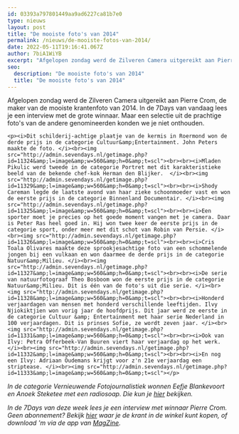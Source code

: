 ```yaml
---
id: 03393a797801449aa9ad6227ca81b7e0
type: nieuws
layout: post
title: "De mooiste foto's van 2014"
permalink: /nieuws/de-mooiste-fotos-van-2014/
date: 2022-05-11T19:16:41.067Z
author: 7biA1WiYB
excerpt: "Afgelopen zondag werd de Zilveren Camera uitgereikt aan Pierre Crom, de maker van de mooiste krantenfoto van 2014. In de 7Days van vandaag lees je een interview met de grote winnaar. Maar een selectie uit de prachtige foto's van de andere genomineerden konden we je niet onthouden.  "
seo:
  description: "De mooiste foto's van 2014"
  title: "De mooiste foto's van 2014"
---
```

Afgelopen zondag werd de Zilveren Camera uitgereikt aan Pierre Crom, de maker van de mooiste krantenfoto van 2014. In de 7Days van vandaag lees je een interview met de grote winnaar. Maar een selectie uit de prachtige foto's van de andere genomineerden konden we je niet onthouden.  

    <p><i>Dit schilderij-achtige plaatje van de kermis in Roermond won de derde prijs in de categorie Cultuur&amp;Entertainment. John Peters maakte de foto. </i><br><img src="http://admin.sevendays.nl/getimage.php?id=11324&amp;l=image&amp;w=560&amp;h=0&amp;t=scl"><br><br><i>Mladen Pikulic werd tweede in de categorie Portret met dit karakteristieke beeld van de bekende chef-kok Herman den Blijker.  </i><br><img src="http://admin.sevendays.nl/getimage.php?id=11329&amp;l=image&amp;w=560&amp;h=0&amp;t=scl"><br><br><i>Shody Careman legde de laatste avond van haar zieke schoonmoeder vast en won de eerste prijs in de categorie Binnenland Documentair. </i><br><img src="http://admin.sevendays.nl/getimage.php?id=11325&amp;l=image&amp;w=560&amp;h=0&amp;t=scl"><br><br><i>Een sporter moet je precies op het goede moment vangen met je camera. Daar is Peter Ras heel goed in. Hij won twee keer de eerste prijs in de categorie sport, onder meer met dit schot van Robin van Persie. </i><br><img src="http://admin.sevendays.nl/getimage.php?id=11326&amp;l=image&amp;w=560&amp;h=0&amp;t=scl"><br><br><i>Cris Toala Olivares maakte deze sprookjesachtige foto van een schommelende jongen bij een vulkaan en won daarmee de derde prijs in de categorie Natuur&amp;Milieu. </i><br><img src="http://admin.sevendays.nl/getimage.php?id=11327&amp;l=image&amp;w=560&amp;h=0&amp;t=scl"><br><br><i>De serie van natuurfotograaf Theo Bosboom won de eerste prijs in de categorie Natuur&amp;Milieu. Dit is één van de foto's uit die serie. </i><br><img src="http://admin.sevendays.nl/getimage.php?id=11328&amp;l=image&amp;w=560&amp;h=0&amp;t=scl"><br><br><i>Honderd verjaardagen van mensen met honderd verschillende leeftijden. Ilvy Njiokiktjien won vorig jaar de hoofdprijs. Dit jaar werd ze eerste in de categorie Cultuur &amp; Entertainment met haar serie Nederland in 100 verjaardagen. Dit is prinses Sofie, ze wordt zeven jaar. </i><br><img src="http://admin.sevendays.nl/getimage.php?id=11331&amp;l=image&amp;w=560&amp;h=0&amp;t=scl"><br><br><i>Ook van Ilvy: Petra Offerbeek-Van Buuren viert haar verjaardag op het werk.</i><br><img src="http://admin.sevendays.nl/getimage.php?id=11332&amp;l=image&amp;w=560&amp;h=0&amp;t=scl"><br><br><i>En nog een Ilvy: Adriaan Oudemans krijgt voor z'n 21e verjaardag een striptease. </i><br><img src="http://admin.sevendays.nl/getimage.php?id=11333&amp;l=image&amp;w=560&amp;h=0&amp;t=scl"></p>
<p><em>In de categorie Vernieuwende Fotojournalistiek wonnen Eefje Blankevoort en Anoek Steketee met een radiosoap. Die kun je <a href="http://www.loveradio-rwanda.org/episode/1/onair/intro">hier</a> bekijken. </em></p>
<p><em>In de 7Days van deze week lees je een interview met winnaar Pierre Crom. Geen abonnement? Bekijk <a href="https://original.sevendays.nl/verkoop">hier</a> waar je de krant in de winkel kunt kopen, of download 'm via de app van <a href="http://www.magzine.nu/">MagZine</a>. </em></p>  
